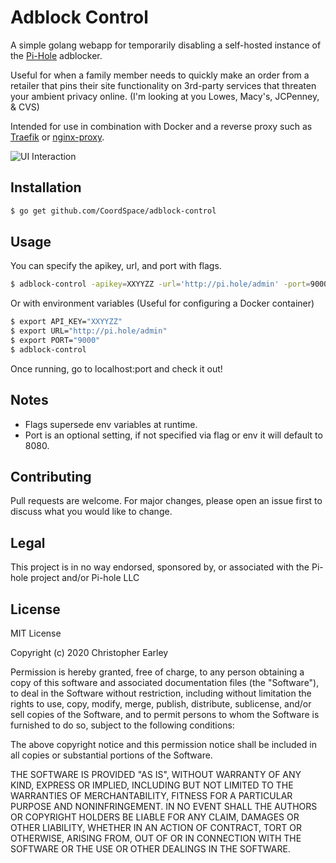 # Adblock Control

A simple golang webapp for temporarily disabling a self-hosted instance of the [Pi-Hole](https://pi-hole.net/) adblocker.

Useful for when a family member needs to quickly make an order from a retailer that pins their site functionality on 3rd-party services that threaten your ambient privacy online. (I'm looking at you Lowes, Macy's, JCPenney, & CVS) 

Intended for use in combination with Docker and a reverse proxy such as [Traefik](https://docs.traefik.io/) or [nginx-proxy](https://github.com/nginx-proxy/nginx-proxy).

![UI Interaction](https://thumbs.gfycat.com/AridEasyBoa-small.gif)

## Installation

```bash
$ go get github.com/CoordSpace/adblock-control
```

## Usage

You can specify the apikey, url, and port with flags.
```bash
$ adblock-control -apikey=XXYYZZ -url='http://pi.hole/admin' -port=9000
```

Or with environment variables (Useful for configuring a Docker container)
```bash
$ export API_KEY="XXYYZZ"
$ export URL="http://pi.hole/admin"
$ export PORT="9000"
$ adblock-control
```

Once running, go to localhost:port and check it out!

## Notes 
* Flags supersede env variables at runtime.
* Port is an optional setting, if not specified via flag or env it will default to 8080.

## Contributing
Pull requests are welcome. For major changes, please open an issue first to discuss what you would like to change.

## Legal
This project is in no way endorsed, sponsored by, or associated with the Pi-hole project and/or Pi-hole LLC

## License
MIT License

Copyright (c) 2020 Christopher Earley

Permission is hereby granted, free of charge, to any person obtaining a copy
of this software and associated documentation files (the "Software"), to deal
in the Software without restriction, including without limitation the rights
to use, copy, modify, merge, publish, distribute, sublicense, and/or sell
copies of the Software, and to permit persons to whom the Software is
furnished to do so, subject to the following conditions:

The above copyright notice and this permission notice shall be included in all
copies or substantial portions of the Software.

THE SOFTWARE IS PROVIDED "AS IS", WITHOUT WARRANTY OF ANY KIND, EXPRESS OR
IMPLIED, INCLUDING BUT NOT LIMITED TO THE WARRANTIES OF MERCHANTABILITY,
FITNESS FOR A PARTICULAR PURPOSE AND NONINFRINGEMENT. IN NO EVENT SHALL THE
AUTHORS OR COPYRIGHT HOLDERS BE LIABLE FOR ANY CLAIM, DAMAGES OR OTHER
LIABILITY, WHETHER IN AN ACTION OF CONTRACT, TORT OR OTHERWISE, ARISING FROM,
OUT OF OR IN CONNECTION WITH THE SOFTWARE OR THE USE OR OTHER DEALINGS IN THE
SOFTWARE.
